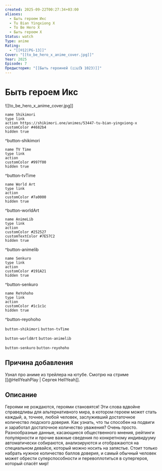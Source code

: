 ```yaml
---
created: 2025-09-22T00:27:34+03:00
aliases:
  - Быть героем Икс
  - Tu Bian Yingxiong X
  - To Be Hero X
  - Быть героем Х
Status: watch
Type: anime
Rating:
  - "[[®️12|PG-13]]"
Cover: "[[to_be_hero_x_anime_cover.jpg]]"
Year: 2025
Episode: 7
Предыстория: "[[Быть героиней (🇨🇳📺 1023)]]"
---
```


# Быть героем Икс

![[to_be_hero_x_anime_cover.jpg]]


```button
name Shikimori
type link
action https://shikimori.one/animes/53447-tu-bian-yingxiong-x
customColor #4682b4
hidden true
```
^button-shikimori

```button
name TV Time
type link
action 
customColor #997f00
hidden true
```
^button-tvTime

```button
name World Art
type link
action 
customColor #7a0000
hidden true
```
^button-worldArt

```button
name AnimeLib
type link
action 
customColor #252527
customTextColor #7E57C2
hidden true
```
^button-animelib

```button
name Senkuro
type link
action 
customColor #191A21
hidden true
```
^button-senkuro

```button
name ReYohoho
type link
action 
customColor #1c1c1c
hidden true
```
^button-reyohoho



`button-shikimori` `button-tvTime`

`button-worldArt` `button-animelib`

`button-senkuro` `button-reyohoho`



## Причина добавления

Узнал про аниме из трейлера на ютубе.
Смотрю на стриме [[@HellYeahPlay | Сергея HellYeah]].


## Описание

Героями не рождаются, героями становятся! Эти слова вдвойне справедливы для альтернативного мира, в котором героем может стать каждый, а, точнее, любой человек, заслуживший достаточное количество людского доверия. Как узнать, что ты способен на подвиги и заработал достаточное количество уважения? Очень просто. Разнообразные данные, касающиеся общественного мнения, рейтинги популярности и прочие важные сведения по конкретному индивидууму автоматически собираются, анализируются и отображаются на специальном девайсе, который можно носить на запястье.
Стоит только набрать нужное количество баллов доверия, и самый обычный человек может обрести суперспособности и перевоплотиться в супергероя, который спасёт мир!
